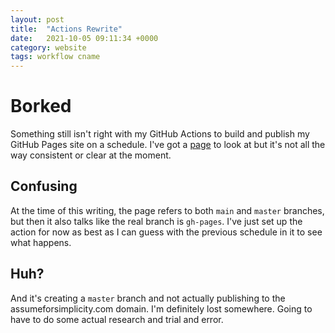 ```yaml
---
layout: post
title:  "Actions Rewrite"
date:   2021-10-05 09:11:34 +0000
category: website
tags: workflow cname
---
```


# Borked
Something still isn't right with my GitHub Actions to build and publish my GitHub Pages site on a schedule. I've got a [page][jekyll-action] to look at but it's not all the way consistent or clear at the moment.  

## Confusing
At the time of this writing, the page refers to both ```main``` and ```master``` branches, but then it also talks like the real branch is ```gh-pages```. I've just set up the action for now as best as I can guess with the previous schedule in it to see what happens.  

## Huh?
And it's creating a ```master``` branch and not actually publishing to the assumeforsimplicity.com domain. I'm definitely lost somewhere. Going to have to do some actual research and trial and error.  

[jekyll-action]: https://jekyllrb.com/docs/continuous-integration/github-actions/
